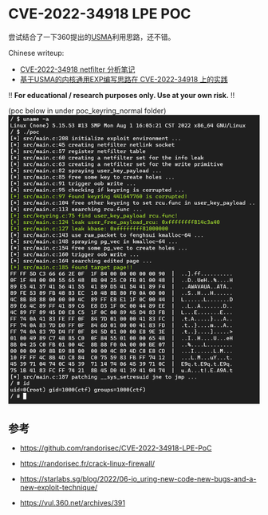 # CVE-2022-34918 LPE POC

尝试结合了一下360提出的[USMA](https://vul.360.net/archives/391)利用思路，还不错。

Chinese writeup: 
- [CVE-2022-34918 netfilter 分析笔记](https://veritas501.github.io/2022_08_02-CVE-2022-34918%20netfilter%20%E5%88%86%E6%9E%90%E7%AC%94%E8%AE%B0/)
- [基于USMA的内核通用EXP编写思路在 CVE-2022-34918 上的实践](https://veritas501.github.io/2022_08_11_%E5%9F%BA%E4%BA%8EUSMA%E7%9A%84%E5%86%85%E6%A0%B8%E9%80%9A%E7%94%A8EXP%E7%BC%96%E5%86%99%E6%80%9D%E8%B7%AF%E5%9C%A8%20CVE-2022-34918%20%E4%B8%8A%E7%9A%84%E5%AE%9E%E8%B7%B5/)

!! **For educational / research purposes only. Use at your own risk.** !!

(poc below in under poc_keyring_normal folder)
![](assets/lpe.png)

## 参考

- https://github.com/randorisec/CVE-2022-34918-LPE-PoC

- https://randorisec.fr/crack-linux-firewall/

- https://starlabs.sg/blog/2022/06-io_uring-new-code-new-bugs-and-a-new-exploit-technique/

- https://vul.360.net/archives/391
